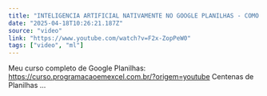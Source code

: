 ```yaml
---
title: "INTELIGENCIA ARTIFICIAL NATIVAMENTE NO GOOGLE PLANILHAS - COMO USAR?"
date: "2025-04-18T10:26:21.187Z"
source: "video"
link: "https://www.youtube.com/watch?v=F2x-ZopPeW0"
tags: ["video", "ml"]
---
```


Meu curso completo de Google Planilhas: https://curso.programacaoemexcel.com.br/?origem=youtube Centenas de Planilhas ...
